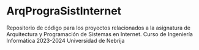 # ArqPrograSistInternet
Repositorio de código para los proyectos relacionados a la asignatura de Arquitectura y Programación de Sistemas en Internet. Curso de Ingeniería Informática 2023-2024 Universidad de Nebrija
